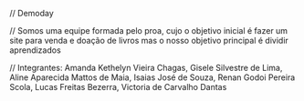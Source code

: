 // Demoday

// Somos uma equipe formada pelo proa, cujo o objetivo inicial é fazer um site para venda e doação de livros
mas o nosso objetivo principal é dividir aprendizados 

// Integrantes: Amanda Kethelyn Vieira Chagas, Gisele Silvestre de Lima, Aline Aparecida Mattos de Maia, Isaias José de Souza, Renan Godoi Pereira Scola, Lucas Freitas Bezerra, Victoria de Carvalho Dantas
